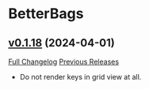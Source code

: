 # BetterBags

## [v0.1.18](https://github.com/Cidan/BetterBags/tree/v0.1.18) (2024-04-01)
[Full Changelog](https://github.com/Cidan/BetterBags/compare/v0.1.17...v0.1.18) [Previous Releases](https://github.com/Cidan/BetterBags/releases)

- Do not render keys in grid view at all.  
